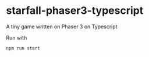 # starfall-phaser3-typescript
A tiny game written on Phaser 3 on Typescript

Run with 
```
npm run start
```
